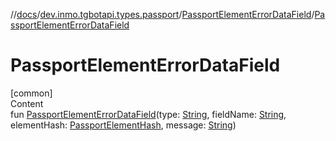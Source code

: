 //[docs](../../../index.md)/[dev.inmo.tgbotapi.types.passport](../index.md)/[PassportElementErrorDataField](index.md)/[PassportElementErrorDataField](-passport-element-error-data-field.md)



# PassportElementErrorDataField  
[common]  
Content  
fun [PassportElementErrorDataField](-passport-element-error-data-field.md)(type: [String](https://kotlinlang.org/api/latest/jvm/stdlib/kotlin/-string/index.html), fieldName: [String](https://kotlinlang.org/api/latest/jvm/stdlib/kotlin/-string/index.html), elementHash: [PassportElementHash](../../dev.inmo.tgbotapi.types.passport.encrypted.abstracts/index.md#%5Bdev.inmo.tgbotapi.types.passport.encrypted.abstracts%2FPassportElementHash%2F%2F%2FPointingToDeclaration%2F%5D%2FClasslikes%2F625018081), message: [String](https://kotlinlang.org/api/latest/jvm/stdlib/kotlin/-string/index.html))  



